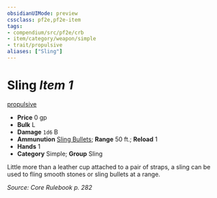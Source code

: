 ```yaml
---
obsidianUIMode: preview
cssclass: pf2e,pf2e-item
tags:
- compendium/src/pf2e/crb
- item/category/weapon/simple
- trait/propulsive
aliases: ["Sling"]
---
```

# Sling *Item 1*  
[propulsive](/rules/traits/propulsive.md)  

- **Price** 0 gp
- **Bulk** L
- **Damage** `1d6` B
- **Ammunution** [Sling Bullets](/compendium/equipment/items/sling-bullets.md); **Range** 50 ft.; **Reload** 1
- **Hands** 1
- **Category** Simple; **Group** Sling 

Little more than a leather cup attached to a pair of straps, a sling can be used to fling smooth stones or sling bullets at a range.

*Source: Core Rulebook p. 282*
